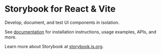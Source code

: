 # Storybook for React & Vite

Develop, document, and test UI components in isolation.

See [documentation](https://storybook.js.org/docs/get-started/frameworks/react-vite?renderer=react&utm_source=readme) for installation instructions, usage examples, APIs, and more.

Learn more about Storybook at [storybook.js.org](https://storybook.js.org/?utm_source=readme).
